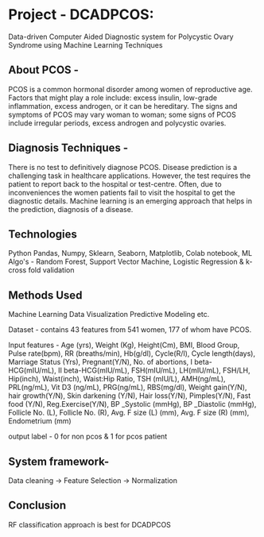 # Project - DCADPCOS: 
Data-driven Computer Aided Diagnostic system for Polycystic Ovary Syndrome using Machine Learning Techniques 
## About PCOS -
PCOS is a  common hormonal disorder among women of reproductive age. Factors that might play a role include: excess insulin, low-grade inflammation, excess androgen, or it can be hereditary. The signs and symptoms of PCOS may vary woman to woman; some signs of PCOS include irregular periods, excess androgen and polycystic ovaries. 
## Diagnosis Techniques -
There is no test to definitively diagnose PCOS. Disease prediction is a challenging task in healthcare applications. However, the test requires the patient to report back to the hospital or test-centre. Often, due to inconveniences the women patients fail to visit the hospital to get the diagnostic details. Machine learning is an emerging approach that helps in the prediction, diagnosis of a disease.
## Technologies
Python
Pandas, Numpy, Sklearn, Seaborn, Matplotlib, Colab notebook, 
ML Algo's - Random Forest, Support Vector Machine, Logistic Regression & k-cross fold validation
## Methods Used
Machine Learning
Data Visualization
Predictive Modeling
etc.

Dataset - contains 43 features from 541 women, 177 of whom have PCOS. 


Input features - Age (yrs), Weight (Kg), Height(Cm), BMI,
       Blood Group, Pulse rate(bpm), RR (breaths/min), Hb(g/dl),
       Cycle(R/I), Cycle length(days), Marriage Status (Yrs),
       Pregnant(Y/N), No. of abortions, I   beta-HCG(mIU/mL),
       II    beta-HCG(mIU/mL), FSH(mIU/mL), LH(mIU/mL), FSH/LH,
       Hip(inch), Waist(inch), Waist:Hip Ratio, TSH (mIU/L),
       AMH(ng/mL), PRL(ng/mL), Vit D3 (ng/mL), PRG(ng/mL),
       RBS(mg/dl), Weight gain(Y/N), hair growth(Y/N),
       Skin darkening (Y/N), Hair loss(Y/N), Pimples(Y/N),
       Fast food (Y/N), Reg.Exercise(Y/N), BP _Systolic (mmHg),
       BP _Diastolic (mmHg), Follicle No. (L), Follicle No. (R),
       Avg. F size (L) (mm), Avg. F size (R) (mm), Endometrium (mm)

output label - 0 for non pcos & 1 for pcos patient


## System framework-
Data cleaning -> Feature Selection -> Normalization
## Conclusion
RF classification approach is best for DCADPCOS
